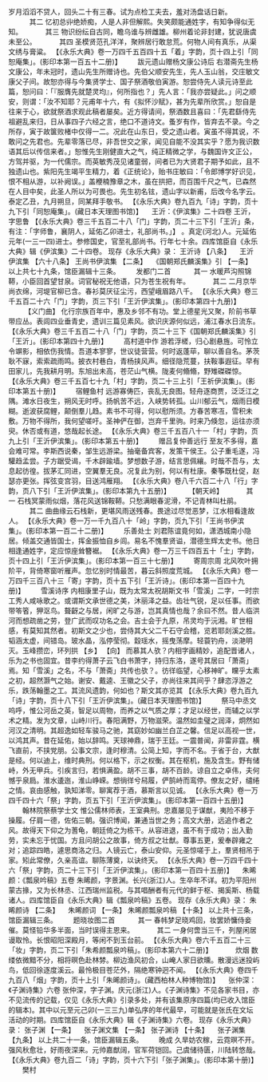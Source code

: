 <!-- { "loadSidebar": true } -->
岁月滔滔不贷人，回头二十有三春。试为点检工夫去，羞对汤盘话日新。
　　　其二
忆初总丱绝娇痴，人是人非但解熙。失笑颇能通姓字，有知争得似无知。
　　　其三
物识纷纭自古同，瞻乌谁与辨雌雄。柳州着论非封建，犹说唐虞未至公。
　　　其四
圣模贤范孔洋洋，聚辨居行敢怠荒。何物人间有真乐，从渠文绣与膏粱。
 【《永乐大典》卷一万四千五百四十五「着」字韵，页十四上引「同恕庵集」。(影印本第一百五十二册)】 
　　跋元遗山赠杨文康公诗后
右潜斋先生杨文康公，年未冠时，遗山先生所赠诗也。先伯父顺安先生，先人玉山翁，交庄敏文康父子间。故恕亦得与今集贤学士、国子祭酒敬伯寅游。恕尝侍先人读元诗至此篇，恕问曰：「『服膺先就楚灵均』，何所指也？」先人言：「我亦尝疑此。」问之顺安，则谓：「汝不知耶？元甫年十六，有《拟怀沙赋》，甚为先辈所欣赏。」恕自是往来于心，欲就祭酒求观此稿者屡矣。近方得请间，祭酒数且喜曰：「先君繇侍先祖避乱来归，日从事四子六经之言，绝口不道诗文。蚤岁有作，皆弃去不录。今之所存，寅于故箧败楮中仅得一二。况此在山东日，受之遗山者。寅虽不得其说，不敢问之先君也。先辈零落已尽，非吾世交之家，闻见自能不没其实乎？愿为我识数语其后以传信来者。」恕惟先生刚健直大之气，纯正精微之学，与魏国许文正公，方驾并驱，为一代儒宗。而英敏秀茂见诸童弱，间者已为大贤君子期予如此，且不独遗山也。紫阳先生竭平生精力，着《正统论》，贻书庄敏曰：「令郎博学好识见，恨不相从游，以补阙误。」盖楩楠豫章之木，虽在拱把，而百围千尺之气，已森然在人目中矣，此圣人所以为可畏也。先生初名铉，遗山字以新甫，后改今名字云。泰定乙丑，九月朔旦，同某拜手敬书。
 【《永乐大典》卷九百九「诗」字韵，页十九下引「同恕庵集」。(藏日本天理图书馆)】 
　王沂：《伊滨集》二十四卷
王沂，字思鲁 【《永乐大典》卷三千五百二十八「门」字韵，页二十三下引「王沂」条，有注：「字师鲁，襄阴人，延佑乙卯进士，礼部尚书。」】 。真定(河北)人。元延佑元年(一三一四)进士。参修国史，官至礼部尚书。行年七十余。四库馆臣自《永乐大典》辑《伊滨集》二十四卷。
现存《永乐大典》录：
王沂诗 【八条】 　王沂伊滨集 【六十八条】 
王尚书伊滨集 【二条】 　《国朝郑氏麟溪集》引 【一条】 
以上共七十九条，馆臣漏辑十三条。
　　发都门二首
　　　其一
水暖芦沟照锦鞯，小臣回首望甘泉。词官秘祝无他语，只为苍生祝有年。
　　　其二
二月京华尚衣绵，河堤官柳已含。春衫莫厌征尘污，西望峨眉路八千。
 【《永乐大典》卷三千五百二十六「门」字韵，页三下引「王沂伊滨集」。(影印本第四十九册)】 
　　 【义门曲】 
化行宗族百年中，惠及乡邻不有功。堂上德星光又聚，阶前书草带应丛。表闾四业垂青史，遗训三篇见素风。欲识庆源何似远，浦江春水日流东。
 【《永乐大典》卷三千五百二十八「门」字韵，页二十三下《国朝郑氏麟溪集》引「王沂」。(影印本第四十九册)】 
　　高村道中作
游若浮槎，归心剧悬旌。可怜立令竮影，相依伤我情。吾道本寥寥，世议徒营营。何时返蓬荜，聊以善自名。茅茨耿不寐，索索疏雨鸣。披衣村巷白，青杨挟风声。细径隐荒蔓，扶鞍事遐征。早有田家儿，先我耕月明。东旭出未高，苍茫山气横。陇麦何翛翛，野雉磔磔惊。
 【《永乐大典》卷三千五百七十九「村」字韵，页二十三上引「王祈伊滨集」。(影印本第五十册)】 
　　宿鲤鱼村
远游寡俦匹，丧乱无良图。轻舟逐商贾，泛泛江之隅。滩水日夜生，朔风无时呼。扬帆苦不远，入峡势转孤。山川郁云气，烟雨日模糊。逝波获腐鲤，颠倒羣儿趋。素书不可得，何以慰所须。方春苦寒冱，雪积未敷。万物不得所，我何望嗟吁。圣神俨在御，岂弃千里驹。时来乃倏忽，运往亦须臾。休否或有道，悠哉起长途。
 【《永乐大典》卷三千五百八十一「村」字韵，页九上引「王沂伊滨集」。(影印本第五十册)】 
　　赠吕复仲善远行
至友不多得，嘉会难可常。李斯西说秦，邹生远游梁。抽毫备宾客，发策干侯王。公子重毛遂，冯驩趋孟尝。子方踞受谒，千木辟踰墙。梦想数子游，结言思佩纕。时哉不吾与，太息起彷徨。拔茅汇同进，空翼羣无良。况复此为别，何以有杜康。秦筝既杜促，赵瑟亦更张。挥弦变宫羽，目送鸿雁翔。
 【《永乐大典》卷八千六百二十八「行」字韵，页八下引「王沂伊滨集」。(影印本第九十五册)】 
　　 【朝天岭】 
　　　其一
石栈冥蒙雨似烟，落花风送锦鞍鞯。只愁满眼春泥滑，不记青林叫杜鹃。
　　　其二
曲曲缘云石栈新，更堪风雨送残春。畏途过尽觉恶梦，江水相看逢故人。
 【《永乐大典》卷一万一千九百八十「岭」字韵，页九下引「王尚书伊滨集」。(影印本第一百二十二册)】 
　　乐善处士
刘君陈谊竟何如，潇洒城南小隐居。倾盖交通皆国士，挥金振恤自乡闾。易名不愧羣贤谥，潜德生辉太史书。他日相逢通姓字，定应惊座耸簪裾。
 【《永乐大典》卷一万三千四百五十「士」字韵，页十四上引「王沂伊滨集」。(影印本第一百三十七册)】 
　　寄周宗周
北风吹叶拥阶平，背倚寒窗听雁声。忽忆别时情最苦，暮云斜照度荒城。
 【《永乐大典》卷一万四千三百八十三「寄」字韵，页十五下引「王沂诗」。(影印本第一百四十九册)】 
　　雪溪诗序
内相康里子山，既为太常太祝胡斯文书「雪溪」二字，一时宗工秀人咸咏歌之。或谓斯文承世德之美，沐丽泽之益。齿壮气锐，足以任事。而欲带笭箵，狎沤鸟。聱齖之与居，闲旷之与游，岂其真情也哉？余曰不然。昔人临洪河而想疏凿之劳，登广武而叹功名之会。吉士会于九原，吊灵均于沅湘。旷世相感，有莫知其然者。初斯文之少也，尝侍其大父二千石守会稽，览若耶剡溪之胜。韬涵太虚，间错岛。玻水晶，泓停莹彻。縠瑶水，摇曳荡摩。轻蓑钓舟，淡滟明灭。玉峰攒峦，环列拱 【乡】  【向】 而慕其人欤？内相字画精妙，追配晋诸人，乐为之书也固宜。昔李约得萧子云飞白书萧字，持归东洛，遂号其居曰「萧斋」焉。知「雪溪」之名，不与「萧斋」共传也欤？。彷徉临望，心移神旷。矘乎太素之初，超然灏气之始。谢安、戴逵、王徽之父子，亦尚往来其间乎？肆恣浮游之乐，跌荡翰墨之工。其流风遗韵，何如也？斯文其亦览其
 【《永乐大典》卷九百九「诗」字韵，页十八下引「王沂伊滨集」。(藏日本天理图书馆)】 
　　祭马中丞文
呜呼，惟公河岳之英，智足以周物，而养之以气质之厚；才足以经世，而辅之以学术之精。发为文章，山峙川行。春阳满野，万物滋荣。温然如圭璧之润泽，炯然如河汉之清明。其超逸如轻车骏马之驰，其窈妙如幽兰白芷之馨。信足以高视一世，以鸿其声。昔在延佑，始以辞鸣。天球神鼎，瑞于王廷。一震普闻，非雷非霆。横飞直前，不挟党朋。公事文宗，逢时穆清。公简上知，字而不名。于省于台，大猷是经。何以迪上，维时典刑。何以格下，示之权衡。其在枢机，施及含生。野有储峙，外无甲兵。引疾言归，若惧满盈。胡不三事，胡不百龄。谅自立之卓伟，夫何憾乎泉扃。淮水逶迤，淮山峥嵘。想徜徉兮舄履，俨鹄峙而鸾停。僚友之好，缱绻之情。哀由感触，孰知涕零。聊寓荐于酒，慕斯言以见诚。
 【《永乐大典》卷一万四千四十六「祭」字韵，页五下引「王沂伊滨集」。(影印本第一百四十五册)】 
　　翰林院祭蔡学士文
惟公儒林师表，王室典刑。忠嘉屡见于谋猷，夷险不移于操履。仔肩一德，佐佑三朝。强识博闻，兼通当世之务；高文大册，远追作者之风。故得天下仰之为蓍龟，朝廷倚之为栋干。从容进退，虽不有于成功；出入勤劳，实未忘于忧国。方且问胡公之故事，倚方叔之壮猷。尊事五更，爰奉辟雍之对；追踪四皓，遽思商洛之归。人镜云亡，泰山安仰。元圣惊嗟于上，羣贤相吊于家。矧此常僚，久亲高谊。聊陈薄奠，以诀终天。
 【《永乐大典》卷一万四千四十六「祭」字韵，页二十三下引「王沂伊滨集」。(影印本第一百四十五册)】 
　朱晞颜：《瓢泉吟稿》五卷
朱晞颜，字景渊。长兴(浙江)人。生卒年不详。初为平阳州蒙古掾，又为长林丞、江西瑞州监税。与其唱酬者有元代的鲜于枢、揭奚斯、杨载诸人。四库馆臣自《永乐大典》辑《瓢泉吟稿》五卷。
现存《永乐大典》录：
朱晞颜诗 【二条】 　朱晞颜词 【一条】 
朱晞颜瓢泉吟稿 【十条】 
以上共十三条，馆臣漏辑三条。
　　题晓妆图二首
　　　其一
春帏梦足晓鸡回，妆罢娇慵侍妾催。莫怪铅华多半面，当时误得主恩来。
　　　其二
一身何啻当三千，列屋闲居谩取怜。长恨昭阳深殿月，等闲不到玉台前。
 【《永乐大典》卷六千五百二十三「妆」字韵，页二下引「朱希颜瓢泉吟稿」。(影印本第六十二册)】 
　　　炊烟
数缕依微黯不分，相将暝色赴林棼。柳边渔风初合，山崦人家日欲曛。散漫远迷投屿鸟，低回徐逐度溪云。最怜极目苍茫外，隔绝寒钟迥不闻。
 【《永乐大典》卷四千九百八「烟」字韵，页十上引「朱晞颜诗」。(藏西柏林人种博物馆)】 
　张仲深：《子渊诗集》六卷
张仲深，字子渊。庆元(浙江)人。《子渊诗集》不见各家书目，亦不见流传的记载，仅见《永乐大典》引录多处，并有该集原序四篇(均已收入馆臣的辑本)。其中以元至元己卯(一三三九)单弘序的年代最早，可能就是张氏在文坛活动的时期。四库馆臣自《永乐大典》辑《子渊诗集》六卷。
现存《永乐大典》录：
张子渊 【一条】 　张子渊文集 【一条】 
张子渊诗 【十条】 　张子渊集 【九条】 
以上共二十一条，馆臣漏辑五条。
　　晚成
久旱妨农稼，云霓暝不开。强风秋愈壮，好雨夜深来。元帅嘉猷阔，官军荷铠回。己虞储待匮，川陆转悠哉。
 【《永乐大典》卷九百二「诗」字韵，页十六下引「张子渊集」。(影印本第十册)】 
　　樊村
